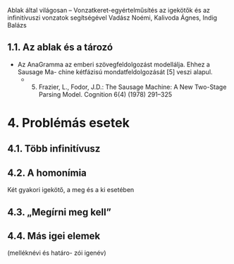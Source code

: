Ablak által világosan – 
  Vonzatkeret-egyértelműsítés az igekötők és az infinitívuszi vonzatok segítségével
Vadász Noémi, Kalivoda Ágnes, Indig Balázs 

## 1.1. Az ablak és a tározó

* Az AnaGramma az emberi szövegfeldolgozást modellálja. Ehhez a Sausage Ma-
  chine kétfázisú mondatfeldolgozását [5] veszi alapul.
  * 5. Frazier, L., Fodor, J.D.: The Sausage Machine: A New Two-Stage Parsing
       Model.  Cognition 6(4) (1978) 291–325

# 4. Problémás esetek
## 4.1. Több infinitívusz

## 4.2. A homonímia

Két gyakori igekötő, a meg és a ki esetében

## 4.3. „Megírni meg kell”

## 4.4. Más igei elemek

(melléknévi és határo- zói igenév)
